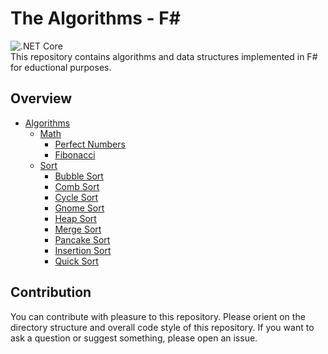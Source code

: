 # The Algorithms - F#
![.NET Core](https://github.com/TheAlgorithms/F-Sharp/workflows/.NET%20Core/badge.svg)
<br>
This repository contains algorithms and data structures implemented in F# for eductional purposes.

## Overview
+ [Algorithms](https://github.com/TheAlgorithms/F-Sharp/tree/main/Algorithms)
  + [Math](https://github.com/TheAlgorithms/F-Sharp/tree/main/Algorithms/Math)
    + [Perfect Numbers](https://github.com/TheAlgorithms/F-Sharp/blob/main/Algorithms/Math/Perfect_Numbers.fs)
    + [Fibonacci](https://github.com/TheAlgorithms/F-Sharp/blob/main/Algorithms/Math/Fibonacci.fs)
  + [Sort](https://github.com/TheAlgorithms/F-Sharp/tree/main/Algorithms/Sort)
    + [Bubble Sort](https://github.com/TheAlgorithms/F-Sharp/blob/main/Algorithms/Sort/Bubble_Sort.fs)
    + [Comb Sort](https://github.com/TheAlgorithms/F-Sharp/blob/main/Algorithms/Sort/Comb_Sort.fs)
    + [Cycle Sort](https://github.com/TheAlgorithms/F-Sharp/blob/main/Algorithms/Sort/Cycle_Sort.fs)
    + [Gnome Sort](https://github.com/TheAlgorithms/F-Sharp/blob/main/Algorithms/Sort/Gnome_Sort.fs)
    + [Heap Sort](https://github.com/TheAlgorithms/F-Sharp/blob/main/Algorithms/Sort/Heap_Sort.fs)
    + [Merge Sort](https://github.com/TheAlgorithms/F-Sharp/blob/main/Algorithms/Sort/Merge_Sort.fs)
    + [Pancake Sort](https://github.com/TheAlgorithms/F-Sharp/blob/main/Algorithms/Sort/Pancake_Sort.fs)
    + [Insertion Sort](https://github.com/TheAlgorithms/F-Sharp/blob/main/Algorithms/Sort/Insertion_Sort.fs)
    + [Quick Sort](https://github.com/TheAlgorithms/F-Sharp/blob/main/Algorithms/Sort/Quick_Sort.fs)

## Contribution
You can contribute with pleasure to this repository. Please orient on the directory structure and overall code style of this repository.
If you want to ask a question or suggest something, please open an issue.
